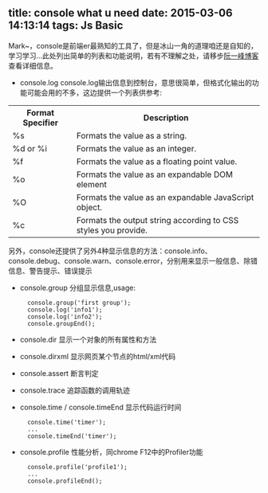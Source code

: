 title: console what u need
date: 2015-03-06 14:13:14
tags: Js Basic
---
Mark~，console是前端er最熟知的工具了，但是冰山一角的道理咱还是自知的，学习学习...此处列出简单的列表和功能说明，若有不理解之处，请移步[阮一峰博客](http://www.ruanyifeng.com/blog/2011/03/firebug_console_tutorial.html)查看详细信息。

* console.log
console.log输出信息到控制台，意思很简单，但格式化输出的功能可能会用的不多，这边提供一个列表供参考:
<table><tr><th>Format Specifier</th><th>Description</th></tr><tr><td>%s</td><td>Formats the value as a string.</td></tr><tr><td>%d or %i</td><td>Formats the value as an integer.</td></tr><tr><td>%f</td><td>Formats the value as a floating point value.</td></tr><tr><td>%o</td><td>Formats the value as an expandable DOM element</td></tr><tr><td>%O</td><td>Formats the value as an expandable JavaScript object.</td></tr><tr><td>%c</td><td>Formats the output string according to CSS styles you provide.</td></tr></table>
<!-- more -->
另外，console还提供了另外4种显示信息的方法：console.info、console.debug、console.warn、console.error，分别用来显示一般信息、除错信息、警告提示、错误提示

* console.group
分组显示信息,usage:

        console.group('first group');
        console.log('info1');
        console.log('info2');
        console.groupEnd();

* console.dir
显示一个对象的所有属性和方法

* console.dirxml
显示网页某个节点的html/xml代码

* console.assert
断言判定

* console.trace
追踪函数的调用轨迹

* console.time / console.timeEnd
显示代码运行时间


        console.time('timer');
        ...
        console.timeEnd('timer');

* console.profile
性能分析，同chrome F12中的Profiler功能


        console.profile('profile1');
        ...
        console.profileEnd();
